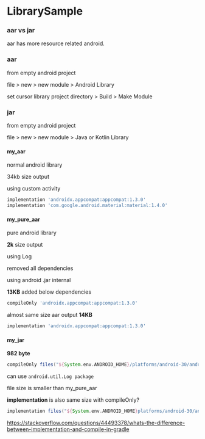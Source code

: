# LibrarySample



### aar vs jar

aar has more resource related android.



### aar

from empty android project

file > new > new module > Android Library

set cursor library project directory > Build > Make Module

### jar

from empty android project

file > new > new module > Java or Kotlin Library



#### my_aar
normal android library

34kb size output

using custom activity

```groovy
implementation 'androidx.appcompat:appcompat:1.3.0'
implementation 'com.google.android.material:material:1.4.0'
```

#### my_pure_aar

pure android library

**2k** size output

using Log

removed all dependencies

using android .jar internal



**13KB** added below dependencies

```groovy
compileOnly 'androidx.appcompat:appcompat:1.3.0'
```

almost same size aar output **14KB**

```groovy
implementation 'androidx.appcompat:appcompat:1.3.0'
```



#### my_jar

**982 byte**

```groovy
compileOnly files("${System.env.ANDROID_HOME}/platforms/android-30/android.jar")
```

can use `android.util.Log package`

file size is smaller than my_pure_aar



**implementation** is also same size with compileOnly?

```groovy
implementation files("${System.env.ANDROID_HOME}platforms/android-30/android.jar")
```



https://stackoverflow.com/questions/44493378/whats-the-difference-between-implementation-and-compile-in-gradle
